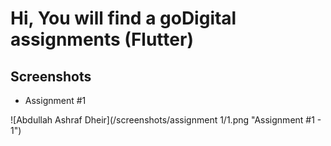 # Hi, You will find a goDigital assignments (Flutter)

## Screenshots

- Assignment #1

![Abdullah Ashraf Dheir](/screenshots/assignment 1/1.png "Assignment #1 - 1")